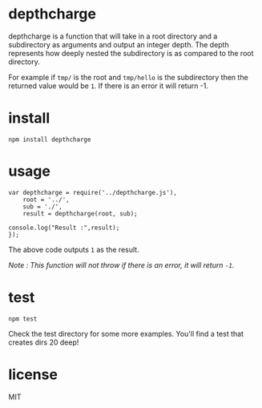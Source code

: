 depthcharge
===========

depthcharge is a function that will take in a root directory and a
subdirectory as arguments and output an integer depth. The depth represents how
deeply nested the subdirectory is as compared to the root directory.

For example if `tmp/` is the root and `tmp/hello` is the subdirectory then the returned value would be `1`.
If there is an error it will return -1.

install
=======

```
npm install depthcharge
```
usage
=====

```
var depthcharge = require('../depthcharge.js'),
    root = '../',
    sub = './',
    result = depthcharge(root, sub);

console.log("Result :",result);
});
```

The above code outputs `1` as the result.

*Note : This function will not throw if there is an error, it will return `-1`.*

test
====

```
npm test
```

Check the test directory for some more examples. You'll find a test that creates dirs 20 deep!

license
=======

MIT

